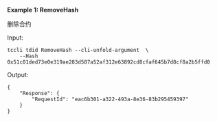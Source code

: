 **Example 1: RemoveHash**

删除合约

Input: 

```
tccli tdid RemoveHash --cli-unfold-argument  \
    --Hash 0x51c01ded73e0e319ae283d587a52af312e63892cd8cfaf645b7d8cf8a2b5ffd0
```

Output: 
```
{
    "Response": {
        "RequestId": "eac6b301-a322-493a-8e36-83b295459397"
    }
}
```

